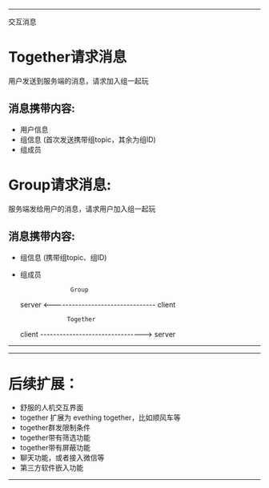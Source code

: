 
---------------------------------------
交互消息
# Together请求消息
  用户发送到服务端的消息，请求加入组一起玩
##  消息携带内容:
 * 用户信息
 * 组信息 (首次发送携带组topic，其余为组ID)
 * 组成员

# Group请求消息:  
   服务端发给用户的消息，请求用户加入组一起玩
##  消息携带内容:
 * 组信息 (携带组topic、组ID)
 * 组成员

                     Group
   server   <--------------------------------   client

                    Together
   client   -------------------------------->   server
 
---------------------------------------

---------------------------------------
# 后续扩展：
 * 舒服的人机交互界面
 * together 扩展为 evething together，比如顺风车等
 * together群发限制条件
 * together带有筛选功能
 * together带有屏蔽功能
 * 聊天功能，或者接入微信等
 * 第三方软件嵌入功能
---------------------------------------